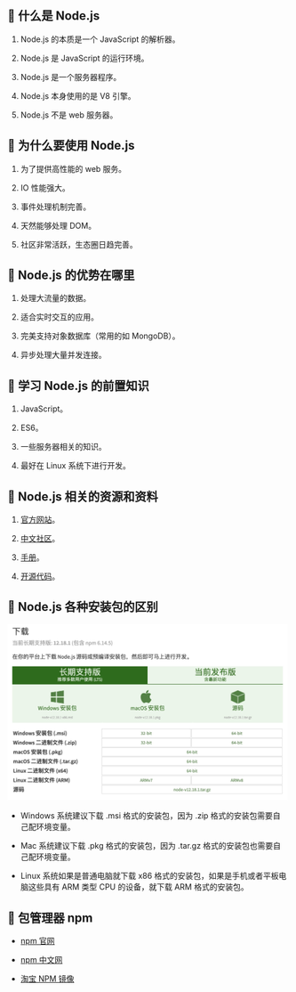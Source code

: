 ## :blue_book: 什么是 Node.js

1. Node.js 的本质是一个 JavaScript 的解析器。

2. Node.js 是 JavaScript 的运行环境。

3. Node.js 是一个服务器程序。

4. Node.js 本身使用的是 V8 引擎。

5. Node.js 不是 web 服务器。

## :blue_book: 为什么要使用 Node.js

1. 为了提供高性能的 web 服务。

2. IO 性能强大。

3. 事件处理机制完善。

4. 天然能够处理 DOM。

5. 社区非常活跃，生态圈日趋完善。

## :blue_book: Node.js 的优势在哪里

1. 处理大流量的数据。

2. 适合实时交互的应用。

3. 完美支持对象数据库（常用的如 MongoDB）。

4. 异步处理大量并发连接。

## :blue_book: 学习 Node.js 的前置知识

1. JavaScript。

2. ES6。

3. 一些服务器相关的知识。

4. 最好在 Linux 系统下进行开发。

## :blue_book: Node.js 相关的资源和资料

1. [官方网站](https://nodejs.org/zh-cn/)。

2. [中文社区](http://nodejs.cn/)。

3. [手册](https://github.com/nodejscn/node-api-cn)。

4. [开源代码](https://github.com/nodejs)。

## :blue_book: Node.js 各种安装包的区别

![nodejs](../.vuepress/public/assets/image/nodejs/nodejs1.png 'nodejs')

- Windows 系统建议下载 .msi 格式的安装包，因为 .zip 格式的安装包需要自己配环境变量。

- Mac 系统建议下载 .pkg 格式的安装包，因为 .tar.gz 格式的安装包也需要自己配环境变量。

- Linux 系统如果是普通电脑就下载 x86 格式的安装包，如果是手机或者平板电脑这些具有 ARM 类型 CPU 的设备，就下载 ARM 格式的安装包。

## :blue_book: 包管理器 npm

- [npm 官网](https://www.npmjs.com/)

- [npm 中文网](https://www.npmjs.cn/)

- [淘宝 NPM 镜像](https://developer.aliyun.com/mirror/NPM?from=tnpm)